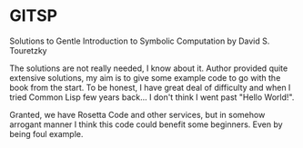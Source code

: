 GITSP
=====

Solutions to Gentle Introduction to Symbolic Computation by David S. Touretzky

The solutions are not really needed, I know about it. Author provided quite
extensive solutions, my aim is to give some example code to go with the book
from the start. To be honest, I have great deal of difficulty and when I tried
Common Lisp few years back... I don't think I went past "Hello World!".

Granted, we have Rosetta Code and other services, but in somehow arrogant manner
I think this code could benefit some beginners. Even by being foul example.